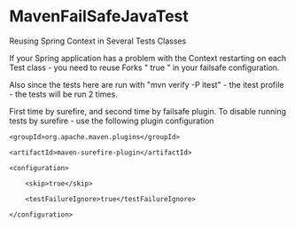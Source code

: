 # MavenFailSafeJavaTest
Reusing Spring Context in Several Tests Classes


If your Spring application has a problem with the Context restarting on each Test class - you need to reuse Forks
"<reuseForks> true </reuseForks>" in your failsafe configuration.

Also since the tests here are run with "mvn verify -P itest" - the itest profile - the tests will be run 2 times.

First time by surefire, and second time by failsafe plugin. To disable running tests by surefire - use the following plugin configuration

<plugin>
    
    <groupId>org.apache.maven.plugins</groupId>
    
    <artifactId>maven-surefire-plugin</artifactId>
    
    <configuration>
    
        <skip>true</skip>
        
        <testFailureIgnore>true</testFailureIgnore>
        
    </configuration>
    
</plugin>
